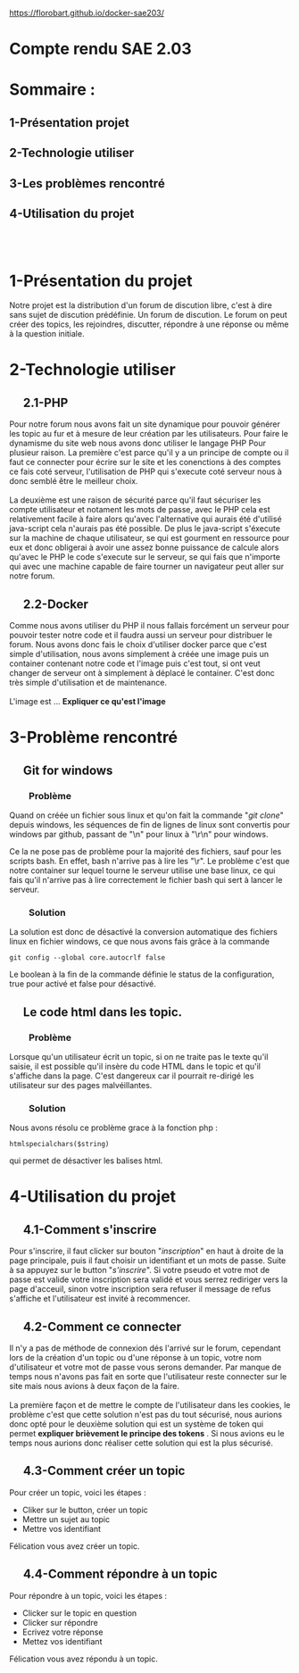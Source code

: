https://florobart.github.io/docker-sae203/
# Compte rendu SAE 2.03

# Sommaire :

## 1-Présentation projet     <br />
## 2-Technologie utiliser    <br />
## 3-Les problèmes rencontré <br />
## 4-Utilisation du projet   <br />

<br /><br />

# 1-Présentation du projet
Notre projet est la distribution d'un forum de discution libre, c'est à dire sans sujet de discution prédéfinie. Un forum de discution.
Le forum on peut créer des topics, les rejoindres, discutter, répondre à une réponse ou même à la question initiale.

# 2-Technologie utiliser
## &nbsp;&nbsp;&nbsp;&nbsp; 2.1-PHP
Pour notre forum nous avons fait un site dynamique pour pouvoir générer les topic au fur et à mesure de leur création par les utilisateurs. Pour faire le dynamisme du site web nous avons donc utiliser le langage PHP Pour plusieur raison. La première c'est parce qu'il y a un principe de compte ou il faut ce connecter pour écrire sur le site et les conenctions à des comptes ce fais coté serveur, l'utilisation de PHP qui s'execute coté serveur nous à donc semblé être le meilleur choix. 
<br /><br />
La deuxième est une raison de sécurité parce qu'il faut sécuriser les compte utilisateur et notament les mots de passe, avec le PHP cela est relativement facile à faire alors qu'avec l'alternative qui aurais été d'utilisé java-script cela n'aurais pas été possible. De plus le java-script s'éxecute sur la machine de chaque utilisateur, se qui est gourment en ressource pour eux et donc obligerai à avoir une assez bonne puissance de calcule alors qu'avec le PHP le code s'execute sur le serveur, se qui fais que n'importe qui avec une machine capable de faire tourner un navigateur peut aller sur notre forum.


## &nbsp;&nbsp;&nbsp;&nbsp; 2.2-Docker
Comme nous avons utiliser du PHP il nous fallais forcément un serveur pour pouvoir tester notre code et il faudra aussi un serveur pour distribuer le forum. Nous avons donc fais le choix d'utiliser docker parce que c'est simple d'utilisation, nous avons simplement à créée une image puis un container contenant notre code et l'image puis c'est tout, si ont veut changer de serveur ont à simplement à déplacé le container. C'est donc très simple d'utilisation et de maintenance.
<br /><br />
L'image est ... **Expliquer ce qu'est l'image**


# 3-Problème rencontré

## &nbsp;&nbsp;&nbsp;&nbsp; Git for windows

### &nbsp;&nbsp;&nbsp;&nbsp;&nbsp;&nbsp;&nbsp;&nbsp; Problème
Quand on créée un fichier sous linux et qu'on fait la commande "*git clone*" depuis windows, les séquences de fin de lignes de linux sont convertis pour windows par github, passant de "\n" pour linux à "\r\n" pour windows.

Ce la ne pose pas de problème pour la majorité des fichiers, sauf pour les scripts bash. En effet, bash n'arrive pas à lire les "\r". Le problème c'est que notre container sur lequel tourne le serveur utilise une base linux, ce qui fais qu'il n'arrive pas à lire correctement le fichier bash qui sert à lancer le serveur.

### &nbsp;&nbsp;&nbsp;&nbsp;&nbsp;&nbsp;&nbsp;&nbsp; Solution
La solution est donc de désactivé la conversion automatique des fichiers linux en fichier windows, ce que nous avons fais grâce à la commande

    git config --global core.autocrlf false

Le boolean à la fin de la commande définie le status de la configuration, true pour activé et false pour désactivé.

## &nbsp;&nbsp;&nbsp;&nbsp; Le code html dans les topic.

### &nbsp;&nbsp;&nbsp;&nbsp;&nbsp;&nbsp;&nbsp;&nbsp; Problème

Lorsque qu'un utilisateur écrit un topic, si on ne traite pas le texte qu'il saisie, il est possible qu'il insère du code HTML dans le topic et qu'il s'affiche dans la page. C'est dangereux car il pourrait re-dirigé les utilisateur sur des pages malvéillantes.

### &nbsp;&nbsp;&nbsp;&nbsp;&nbsp;&nbsp;&nbsp;&nbsp; Solution

Nous avons résolu ce problème grace à la fonction php :

    htmlspecialchars($string)

qui permet de désactiver les balises html.


# 4-Utilisation du projet

## &nbsp;&nbsp;&nbsp;&nbsp; 4.1-Comment s'inscrire
Pour s'inscrire, il faut clicker sur bouton "*inscription*" en haut à droite de la page principale, puis il faut choisir un identifiant et un mots de passe.
Suite à sa appuyez sur le button "*s'inscrire*". Si votre pseudo et votre mot de passe est valide votre inscription sera validé et vous serrez rediriger vers la page d'acceuil, sinon votre inscription sera refuser il message de refus s'affiche et l'utilisateur est invité à recommencer.

## &nbsp;&nbsp;&nbsp;&nbsp; 4.2-Comment ce connecter
Il n'y a pas de méthode de connexion dés l'arrivé sur le forum, cependant lors de la création d'un topic ou d'une réponse à un topic, votre nom d'utilisateur et votre mot de passe vous serons demander.
Par manque de temps nous n'avons pas fait en sorte que l'utilisateur reste connecter sur le site mais nous avions à deux façon de la faire.
<br /> <br />
La première façon et de mettre le compte de l'utilisateur dans les cookies, le problème c'est que cette solution n'est pas du tout sécurisé, nous aurions donc opté pour le deuxième solution qui est un système de token qui permet **expliquer brièvement le principe des tokens** . Si nous avions eu le temps nous aurions donc réaliser cette solution qui est la plus sécurisé.

## &nbsp;&nbsp;&nbsp;&nbsp; 4.3-Comment créer un topic
Pour créer un topic, voici les étapes :

- Cliker sur le button, créer un topic <br />
- Mettre un sujet au topic             <br />
- Mettre vos identifiant               <br />

Félication vous avez créer un topic.

## &nbsp;&nbsp;&nbsp;&nbsp; 4.4-Comment répondre à un topic
Pour répondre à un topic, voici les étapes :

- Clicker sur le topic en question <br />
- Clicker sur répondre             <br />
- Ecrivez votre réponse           <br />
- Mettez vos identifiant          <br />

Félication vous avez répondu à un topic.

